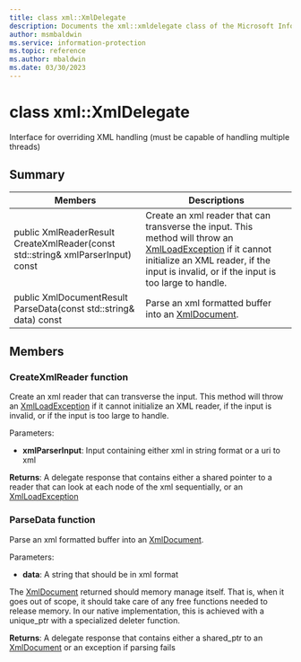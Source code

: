 ```yaml
---
title: class xml::XmlDelegate 
description: Documents the xml::xmldelegate class of the Microsoft Information Protection (MIP) SDK.
author: msmbaldwin
ms.service: information-protection
ms.topic: reference
ms.author: mbaldwin
ms.date: 03/30/2023
---
```


# class xml::XmlDelegate 
Interface for overriding XML handling (must be capable of handling multiple threads)
  
## Summary
 Members                        | Descriptions                                
--------------------------------|---------------------------------------------
public XmlReaderResult CreateXmlReader(const std::string& xmlParserInput) const  |  Create an xml reader that can transverse the input. This method will throw an [XmlLoadException](#classxml_1_1_xml_load_exception) if it cannot initialize an XML reader, if the input is invalid, or if the input is too large to handle.
public XmlDocumentResult ParseData(const std::string& data) const  |  Parse an xml formatted buffer into an [XmlDocument](undefined).
  
## Members
  
### CreateXmlReader function
Create an xml reader that can transverse the input. This method will throw an [XmlLoadException](undefined) if it cannot initialize an XML reader, if the input is invalid, or if the input is too large to handle.

Parameters:  
* **xmlParserInput**: Input containing either xml in string format or a uri to xml



  
**Returns**: A delegate response that contains either a shared pointer to a reader that can look at each node of the xml sequentially, or an [XmlLoadException](undefined)
  
### ParseData function
Parse an xml formatted buffer into an [XmlDocument](undefined).

Parameters:  
* **data**: A string that should be in xml format


The [XmlDocument](undefined) returned should memory manage itself. That is, when it goes out of scope, it should take care of any free functions needed to release memory. In our native implementation, this is achieved with a unique_ptr with a specialized deleter function.

  
**Returns**: A delegate response that contains either a shared_ptr to an [XmlDocument](undefined) or an exception if parsing fails